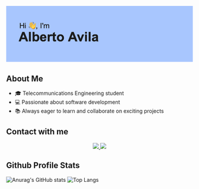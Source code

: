 
![Logo](https://github.com/datalbert/datalbert/blob/main/header.png)


##  About Me

- 🎓 Telecommunications Engineering student
- 💻 Passionate about software development
- 📚 Always eager to learn and collaborate on exciting projects

## Contact with me

<p align="center">
  <a href="mailto:albertoaf0520@gmail.com">
    <img src="https://skillicons.dev/icons?i=gmail" />
  </a>
   <a href="https://www.linkedin.com/in/albertoavilafdez/">
    <img src="https://skillicons.dev/icons?i=linkedin" />
  </a>
</p>

## Github Profile Stats
![Anurag's GitHub stats](https://github-readme-stats.vercel.app/api?username=datalbert&show_icons=true&theme=transparent)
![Top Langs](https://github-readme-stats.vercel.app/api/top-langs/?username=datalbert&hide_progress=false)

